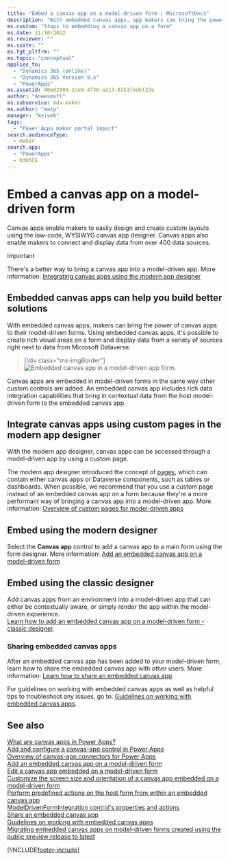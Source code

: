 ```yaml
---
title: "Embed a canvas app on a model-driven form | MicrosoftDocs"
description: "With embedded canvas apps, app makers can bring the power of canvas apps to their Power Apps model-driven forms." 
ms.custom: "Steps to embedding a canvas app on a form"
ms.date: 11/10/2022
ms.reviewer: ""
ms.suite: ""
ms.tgt_pltfrm: ""
ms.topic: "conceptual"
applies_to: 
  - "Dynamics 365 (online)"
  - "Dynamics 365 Version 9.x"
  - "PowerApps"
ms.assetid: 00e62904-2ce9-4730-a113-02b1fedbf22e
author: "Aneesmsft"
ms.subservice: mda-maker
ms.author: "matp"
manager: "kvivek"
tags: 
  - "Power Apps maker portal impact"
search.audienceType: 
  - maker
search.app: 
  - "PowerApps"
  - D365CE
---
```

# Embed a canvas app on a model-driven form

Canvas apps enable makers to easily design and create custom layouts using the low-code, WYSIWYG canvas app designer. Canvas apps also enable makers to connect and display data from over 400 data sources.

> [!IMPORTANT]
> There's a better way to bring a canvas app into a model-driven app. More information: [Integrating canvas apps using the modern app designer](#integrating-canvas-apps-using-the-modern-app-designer)

## Embedded canvas apps can help you build better solutions

With embedded canvas apps, makers can bring the power of canvas apps to their model-driven forms. Using embedded canvas apps, it's possible to create rich visual areas on a form and display data from a variety of sources right next to data from Microsoft Dataverse.

   > [!div class="mx-imgBorder"] 
   > ![Embedded canvas app in a model-driven app form.](media/embed-canvas-app-in-form.png "Embedded canvas app in a model-driven app form")

Canvas apps are embedded in model-driven forms in the same way other custom controls are added. An embedded canvas app includes rich data integration capabilities that bring in contextual data from the host model-driven form to the embedded canvas app.

## Integrate canvas apps using custom pages in the modern app designer

With the modern app designer, canvas apps can be accessed through a model-driven app by using a custom page.

The modern app designer introduced the concept of [pages](model-driven-app-glossary.md#page), which can contain either canvas apps or Dataverse components, such as tables or dashboards. When possible, we recommend that you use a custom page instead of an embedded canvas app on a form because they're a more performant way of bringing a canvas app into a model-driven app. More information: [Overview of custom pages for model-driven apps](model-app-page-overview.md)

## Embed using the modern designer

Select the **Canvas app** control to add a canvas app to a main form using the form designer. More information: [Add an embedded canvas app on a model-driven form](embedded-canvas-app-add-classic-designer.md)

## Embed using the classic designer

Add canvas apps from an environment into a model-driven app that can either be contextually aware, or simply render the app within the model-driven experience. <br />[Learn how to add an embedded canvas app on a model-driven form - classic designer](embedded-canvas-app-add-classic-designer.md).

### Sharing embedded canvas apps

After an embedded canvas app has been added to your model-driven form, learn how to share the embedded canvas app with other users. More information: [Learn how to share an embedded canvas app](share-embedded-canvas-app.md).

For guidelines on working with embedded canvas apps as well as helpful tips to troubleshoot any issues, go to: [Guidelines on working with embedded canvas apps](embedded-canvas-app-guidelines.md).

## See also

[What are canvas apps in Power Apps?](../canvas-apps/getting-started.md) <br />
[Add and configure a canvas-app control in Power Apps](../canvas-apps/add-configure-controls.md) <br />
[Overview of canvas-app connectors for Power Apps](../canvas-apps/connections-list.md) <br />
[Add an embedded canvas app on a model-driven form](embedded-canvas-app-add-classic-designer.md) <br />
[Edit a canvas app embedded on a model-driven form](embedded-canvas-app-edit-classic-designer.md) <br />
[Customize the screen size and orientation of a canvas app embedded on a model-driven form](embedded-canvas-app-customize-screen.md) <br />
[Perform predefined actions on the host form from within an embedded canvas app](embedded-canvas-app-actions.md) <br />
[ModelDrivenFormIntegration control's properties and actions](embedded-canvas-app-properties-actions.md) <br />
[Share an embedded canvas app](share-embedded-canvas-app.md) <br />
[Guidelines on working with embedded canvas apps](embedded-canvas-app-guidelines.md) <br />
[Migrating embedded canvas apps on model-driven forms created using the public preview release to latest](embedded-canvas-app-migrate-from-preview.md) <br />


[!INCLUDE[footer-include](../../includes/footer-banner.md)]